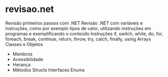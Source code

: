 # revisao.net
Revisão primeiros passos com .NET
Revisão .NET com variáveis e instruções, como por exemplo tipos de valor, utilizando instruções em programas e exemplificando o conteúdo
Instruções if, switch, while, do, for, foreach, break, continue, return, throw, try, catch, finally, using
Arrays
Classes e Objetos
- Membros
- Acessibilidade
- Herança
- Métodos
Structs
Interfaces 
Enums
